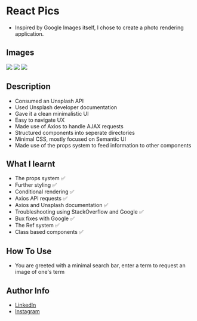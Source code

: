 # React Pics

- Inspired by Google Images itself, I chose to create a photo rendering application. 
## Images

<img src = "https://cdn.discordapp.com/attachments/229247596571525120/972952310294663168/unknown.png" />
<img src = "https://cdn.discordapp.com/attachments/229247596571525120/972952459028856852/unknown.png" />
<img src = "https://cdn.discordapp.com/attachments/229247596571525120/972952207752314945/unknown.png" />

## Description

- Consumed an Unsplash API
- Used Unsplash developer documentation
- Gave it a clean minimalistic UI
- Easy to navigate UX
- Made use of Axios to handle AJAX requests
- Structured components into seperate directories
- Minimal CSS, mostly focused on Semantic UI
- Made use of the props system to feed information to other components

## What I learnt

- The props system ✅
- Further styling ✅
- Conditional rendering ✅
- Axios API requests ✅
- Axios and Unsplash documentation ✅
- Troubleshooting using StackOverflow and Google ✅
- Bux fixes with Google ✅
- The Ref system ✅
- Class based components ✅
## How To Use

- You are greeted with a minimal search bar, enter a term to request an image of one's term

## Author Info

- [LinkedIn](https://www.linkedin.com/in/dhruv50ae/)
- [Instagram](https://www.instagram.com/frostascode/)
